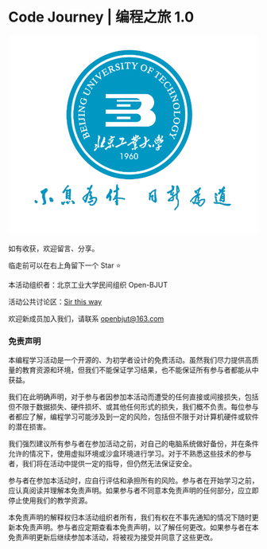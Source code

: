 # Code Journey | 编程之旅 1.0

<div align="center">
    <img src = "docs/images/title.png" alt = "front" width="500" height="400">
    
</div>

如有收获，欢迎留言、分享。

临走前可以在右上角留下一个 Star ⭐

本活动组织者：北京工业大学民间组织 Open-BJUT

活动公共讨论区：[Sir this way](https://xiaoyuancat.cn/note/2)

欢迎新成员加入我们，请联系 openbjut@163.com

### 免责声明

本编程学习活动是一个开源的、为初学者设计的免费活动。虽然我们尽力提供高质量的教育资源和环境，但我们不能保证学习结果，也不能保证所有参与者都能从中获益。

我们在此明确声明，对于参与者因参加本活动而遭受的任何直接或间接损失，包括但不限于数据损失、硬件损坏、或其他任何形式的损失，我们概不负责。每位参与者都应了解，编程学习可能涉及到一定的风险，包括但不限于对计算机硬件或软件的潜在损害。

我们强烈建议所有参与者在参加活动之前，对自己的电脑系统做好备份，并在条件允许的情况下，使用虚拟环境或沙盒环境进行学习。对于不熟悉这些技术的参与者，我们将在活动中提供一定的指导，但仍然无法保证安全。

参与者在参加本活动时，应自行评估和承担所有的风险。参与者在开始学习之前，应认真阅读并理解本免责声明。如果参与者不同意本免责声明的任何部分，应立即停止使用我们的教学资源。

本免责声明的解释权归本活动组织者所有，我们有权在不事先通知的情况下随时更新本免责声明。参与者应定期查看本免责声明，以了解任何更改。如果参与者在本免责声明更新后继续参加本活动，将被视为接受并同意了这些更改。

